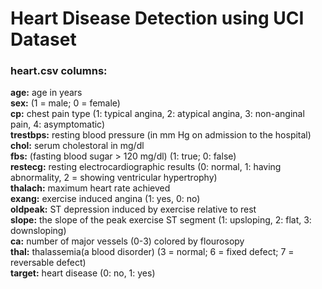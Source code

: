 # Heart Disease Detection using UCI Dataset

### heart.csv columns:  
**age:** age in years  
**sex:** (1 = male; 0 = female)  
**cp:** chest pain type (1: typical angina, 2: atypical angina, 3: non-anginal pain, 4: asymptomatic)  
**trestbps:** resting blood pressure (in mm Hg on admission to the hospital)  
**chol:** serum cholestoral in mg/dl  
**fbs:** (fasting blood sugar > 120 mg/dl) (1: true; 0: false)  
**restecg:** resting electrocardiographic results (0: normal, 1: having abnormality, 2 = showing ventricular hypertrophy)   
**thalach:** maximum heart rate achieved  
**exang:** exercise induced angina (1: yes, 0: no)    
**oldpeak:** ST depression induced by exercise relative to rest   
**slope:** the slope of the peak exercise ST segment (1: upsloping, 2: flat, 3: downsloping)  
**ca:** number of major vessels (0-3) colored by flourosopy    
**thal:** thalassemia(a blood disorder) (3 = normal; 6 = fixed defect; 7 = reversable defect)  
**target:** heart disease (0: no, 1: yes)  
  
